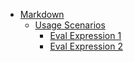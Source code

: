 - [Markdown](markdown/1Intro.md)
    - [Usage Scenarios](user-scenarios/terminal-class-usage.md)
        - [Eval Expression 1](user-scenarios/eval-expression-problem.md)
        - [Eval Expression 2](user-scenarios/eval-expression-problem-2.md)